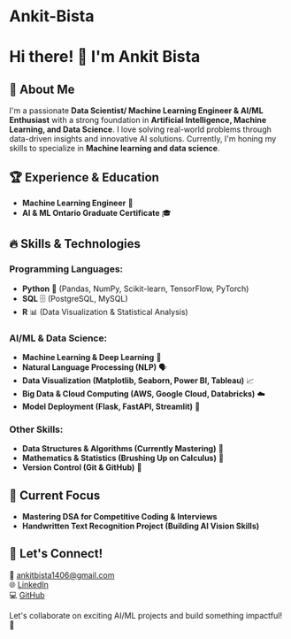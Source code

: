 # Ankit-Bista

# Hi there! 👋 I'm Ankit Bista

## 🚀 About Me
I'm a passionate **Data Scientist/ Machine Learning Engineer & AI/ML Enthusiast** with a strong foundation in **Artificial Intelligence, Machine Learning, and Data Science**. I love solving real-world problems through data-driven insights and innovative AI solutions. Currently, I'm honing my skills to specialize in **Machine learning and data science**.

## 🏆 Experience & Education
- **Machine Learning Engineer** 💼
- **AI & ML Ontario Graduate Certificate** 🎓



## 🔥 Skills & Technologies
### Programming Languages:
- **Python** 🐍 (Pandas, NumPy, Scikit-learn, TensorFlow, PyTorch)
- **SQL** 🗄️ (PostgreSQL, MySQL)
- **R** 📊 (Data Visualization & Statistical Analysis)

### AI/ML & Data Science:
- **Machine Learning & Deep Learning** 🤖
- **Natural Language Processing (NLP)** 🗣️
- **Data Visualization (Matplotlib, Seaborn, Power BI, Tableau)** 📈
- **Big Data & Cloud Computing (AWS, Google Cloud, Databricks)** ☁️
- **Model Deployment (Flask, FastAPI, Streamlit)** 🚀

### Other Skills:
- **Data Structures & Algorithms (Currently Mastering)** 🔢
- **Mathematics & Statistics (Brushing Up on Calculus)** 📏
- **Version Control (Git & GitHub)** 🔄

## 🎯 Current Focus
- **Mastering DSA for Competitive Coding & Interviews**
- **Handwritten Text Recognition Project (Building AI Vision Skills)**


## 📢 Let's Connect!
📧 ankitbista1406@gmail.com  
🌐 [LinkedIn]([https://www.linkedin.com/in/ankitbistaa/])  
💻 [GitHub]([https://github.com/ankitbista483])  

Let's collaborate on exciting AI/ML projects and build something impactful! 🚀
